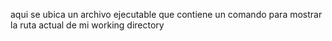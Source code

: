 aqui se ubica un archivo ejecutable que contiene un comando para mostrar la ruta actual de mi working directory
